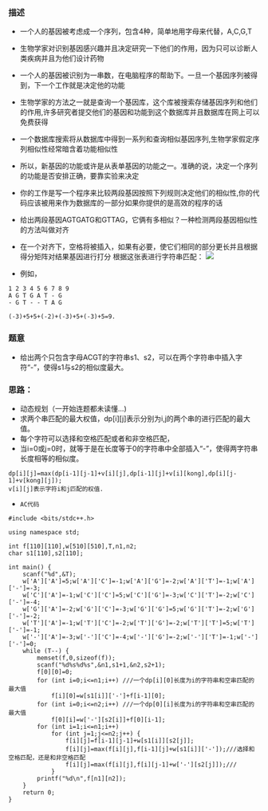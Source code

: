 ### 描述
* 一个人的基因被考虑成一个序列，包含4种，简单地用字母来代替，A,C,G,T
* 生物学家对识别基因感兴趣并且决定研究一下他们的作用，因为只可以诊断人类疾病并且为他们设计药物

* 一个人的基因被识别为一串数，在电脑程序的帮助下。一旦一个基因序列被得到，下一个工作就是决定他的功能

* 生物学家的方法之一就是查询一个基因库，这个库被搜索存储基因序列和他们的作用,许多研究者提交他们的基因和功能到这个数据库并且数据库在网上可以免费获得
* 一个数据库搜索将从数据库中得到一系列和查询相似基因序列,生物学家假定序列相似性经常暗含着功能相似性
* 所以，新基因的功能或许是从表单基因的功能之一。准确的说，决定一个序列的功能是否安排正确，要靠实验来决定

* 你的工作是写一个程序来比较两段基因按照下列规则决定他们的相似性,你的代码应该被用来作为数据库的一部分如果你提供的是高效的程序的话
* 给出两段基因AGTGATG和GTTAG，它俩有多相似？一种检测两段基因相似性的方法叫做对齐
* 在一个对齐下，空格将被插入，如果有必要，使它们相同的部分更长并且根据得分矩阵对结果基因进行打分
根据这张表进行字符串匹配：
![](https://github.com/xiean927/code/blob/master/Image/%E6%89%B9%E6%B3%A8%202020-01-24%20092247.png)

* 例如，
```
1 2 3 4 5 6 7 8 9
A G T G A T - G
- G T - - T A G 

(-3)+5+5+(-2)+(-3)+5+(-3)+5=9. 
```
### 题意
* 给出两个只包含字母ACGT的字符串s1、s2，可以在两个字符串中插入字符“-”，使得s1与s2的相似度最大。

### 思路：
* 动态规划（一开始连题都未读懂...)
* 求两个串匹配的最大权值，dp[i][j]表示分别为i,j的两个串的进行匹配的最大值。
* 每个字符可以选择和空格匹配或者和非空格匹配，
* 当i=0或j=0时，就等于是在长度等于0的字符串中全部插入“-”，使得两字符串长度相等的相似度。
```
dp[i][j]=max(dp[i-1][j-1]+v[i][j],dp[i-1][j]+v[i][kong],dp[i][j-1]+v[kong][j]);
v[i][j]表示字符i和j匹配的权值.
```

* ```AC代码```
```
#include <bits/stdc++.h>

using namespace std;

int f[110][110],w[510][510],T,n1,n2;
char s1[110],s2[110];

int main() {
    scanf("%d",&T);
    w['A']['A']=5;w['A']['C']=-1;w['A']['G']=-2;w['A']['T']=-1;w['A']['-']=-3;
    w['C']['A']=-1;w['C']['C']=5;w['C']['G']=-3;w['C']['T']=-2;w['C']['-']=-4;
    w['G']['A']=-2;w['G']['C']=-3;w['G']['G']=5;w['G']['T']=-2;w['G']['-']=-2;
    w['T']['A']=-1;w['T']['C']=-2;w['T']['G']=-2;w['T']['T']=5;w['T']['-']=-1;
    w['-']['A']=-3;w['-']['C']=-4;w['-']['G']=-2;w['-']['T']=-1;w['-']['-']=0;
    while (T--) {
        memset(f,0,sizeof(f));
        scanf("%d%s%d%s",&n1,s1+1,&n2,s2+1);
        f[0][0]=0;
        for (int i=0;i<=n1;i++) ///一个dp[i][0]长度为i的字符串和空串匹配的最大值
            f[i][0]=w[s1[i]]['-']+f[i-1][0];
        for (int i=0;i<=n2;i++) ///一个dp[0][i]长度为i的字符串和空串匹配的最大值
            f[0][i]=w['-'][s2[i]]+f[0][i-1];
        for (int i=1;i<=n1;i++)
            for (int j=1;j<=n2;j++) {
                f[i][j]=f[i-1][j-1]+w[s1[i]][s2[j]];
                f[i][j]=max(f[i][j],f[i-1][j]+w[s1[i]]['-']);///选择和空格匹配，还是和非空格匹配
                f[i][j]=max(f[i][j],f[i][j-1]+w['-'][s2[j]]);///
            }
        printf("%d\n",f[n1][n2]);
    }
    return 0;
}
```

